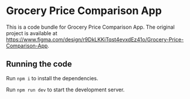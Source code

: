 
  # Grocery Price Comparison App

  This is a code bundle for Grocery Price Comparison App. The original project is available at https://www.figma.com/design/r9DkLKKiTqst4evxdEz41o/Grocery-Price-Comparison-App.

  ## Running the code

  Run `npm i` to install the dependencies.

  Run `npm run dev` to start the development server.
  